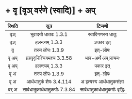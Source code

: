#  + वृ [वृञ् वर॑णे (स्वादि)] + अप्
स्थिति | सूत्र | टिप्पणी |
 |:---:|:---:|:---:|
| वृञ् | भूवादयो धातवः 1.3.1 | स्वादिगणस्य धातुः |
| वृञ् | हलन्त्यम् 1.3.3 | ञकार इत् |
| वृ | तस्य लोपः 1.3.9 | इत्-लोपः |
| वृ अप् | ग्रहवृदृनिश्चिगमश्च 3.3.58 | भाव-अर्थे अप् प्रत्ययः |
| वृ अप् | हलन्त्यम् 1.3.3 | पकार इत् |
| वृ अ | तस्य लोपः 1.3.9 | इत्-लोपः |
| वृ अ | आर्धधातुकं शेषः 3.4.114 | अ इत्यस्य आर्धधातुकसंज्ञा |
| वर् अ | सार्वधातुकार्धधातुकयोः 7.3.84 | सार्वधातुकार्धधातुकयोः वृद्धिः |